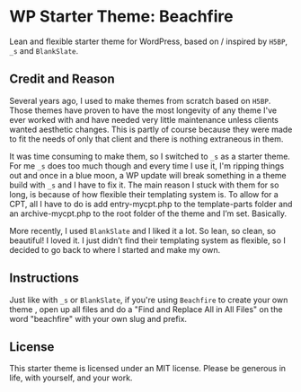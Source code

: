 # WP Starter Theme: Beachfire
Lean and flexible starter theme for WordPress, based on / inspired by `H5BP`, `_s` and `BlankSlate`.

## Credit and Reason
Several years ago, I used to make themes from scratch based on `H5BP`. Those themes have proven to have the most longevity of any theme I've ever worked with and have needed very little maintenance unless clients wanted aesthetic changes. This is partly of course because they were made to fit the needs of only that client and there is nothing extraneous in them. 

It was time consuming to make them, so I switched to `_s` as a starter theme. For me `_s` does too much though and every time I use it, I'm ripping things out and once in a blue moon, a WP update will break something in a theme build with `_s` and I have to fix it. The main reason I stuck with them for so long, is because of how flexible their templating system is. To allow for a CPT, all I have to do is add entry-mycpt.php to the template-parts folder and an archive-mycpt.php to the root folder of the theme and I’m set. Basically.

More recently, I used `BlankSlate` and I liked it a lot. So lean, so clean, so beautiful! I loved it. I just didn’t find their templating system as flexible, so I decided to go back to where I started and make my own.

## Instructions
Just like with `_s` or `BlankSlate`, if you're using `Beachfire` to create your own theme , open up all files and do a "Find and Replace All in All Files" on the word "beachfire" with your own slug and prefix.

## License
This starter theme is licensed under an MIT license.
Please be generous in life, with yourself, and your work.
